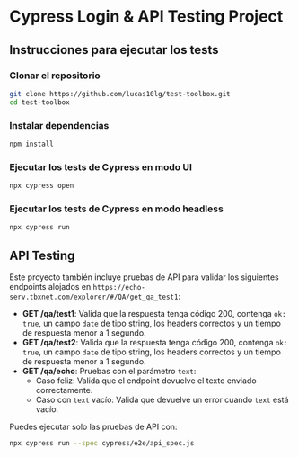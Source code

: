 # Cypress Login & API Testing Project

## Instrucciones para ejecutar los tests

### Clonar el repositorio
```bash
git clone https://github.com/lucas10lg/test-toolbox.git
cd test-toolbox
```

### Instalar dependencias
```bash
npm install
```

### Ejecutar los tests de Cypress en modo UI
```bash
npx cypress open
```

### Ejecutar los tests de Cypress en modo headless
```bash
npx cypress run
```

## API Testing
Este proyecto también incluye pruebas de API para validar los siguientes endpoints alojados en `https://echo-serv.tbxnet.com/explorer/#/QA/get_qa_test1`:

- **GET /qa/test1**: Valida que la respuesta tenga código 200, contenga `ok: true`, un campo `date` de tipo string, los headers correctos y un tiempo de respuesta menor a 1 segundo.
- **GET /qa/test2**: Valida que la respuesta tenga código 200, contenga `ok: true`, un campo `date` de tipo string, los headers correctos y un tiempo de respuesta menor a 1 segundo.
- **GET /qa/echo**: Pruebas con el parámetro `text`:
  - Caso feliz: Valida que el endpoint devuelve el texto enviado correctamente.
  - Caso con `text` vacío: Valida que devuelve un error cuando `text` está vacío.

Puedes ejecutar solo las pruebas de API con:
```bash
npx cypress run --spec cypress/e2e/api_spec.js
